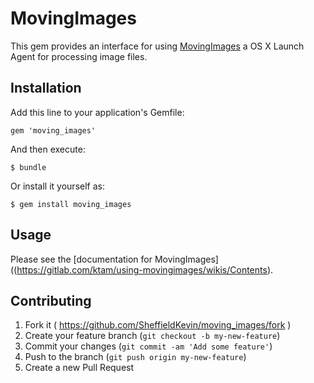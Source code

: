 # MovingImages

This gem provides an interface for using [MovingImages](https://gitlab.com/ktam/using-movingimages/wikis/Home) a OS X Launch Agent for processing image files.

## Installation

Add this line to your application's Gemfile:

    gem 'moving_images'

And then execute:

    $ bundle

Or install it yourself as:

    $ gem install moving_images

## Usage

Please see the [documentation for MovingImages]((https://gitlab.com/ktam/using-movingimages/wikis/Contents).

## Contributing

1. Fork it ( https://github.com/SheffieldKevin/moving_images/fork )
2. Create your feature branch (`git checkout -b my-new-feature`)
3. Commit your changes (`git commit -am 'Add some feature'`)
4. Push to the branch (`git push origin my-new-feature`)
5. Create a new Pull Request
